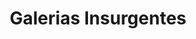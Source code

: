 ---
title: "Galerias Insurgentes"
url: /mexico-city/galerias-insurgentes-calle-oso-2/
shop: Einkaufszentrum
---